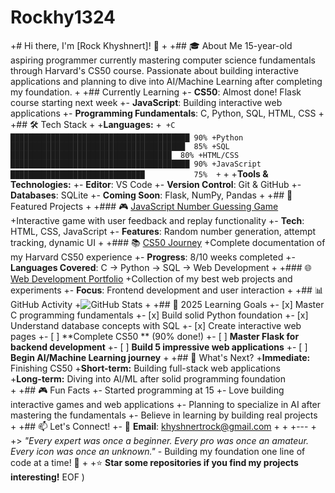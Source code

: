 # Rockhy1324
+# Hi there, I'm [Rock Khyshnert]! 👋
+
+## 🎓 About Me
15-year-old aspiring programmer currently mastering computer science fundamentals through Harvard's CS50 course. Passionate about building interactive applications and planning to dive into AI/Machine Learning after completing my foundation.
+
+##  Currently Learning
+-  **CS50**: Almost done! Flask course starting next week
+-  **JavaScript**: Building interactive web applications
+-  **Programming Fundamentals**: C, Python, SQL, HTML, CSS
+
+## 🛠️ Tech Stack
+
+**Languages:**
+```
+C          ████████████████████████████████████████ 90%
+Python     ███████████████████████████████████████  85%
+SQL        ████████████████████████████████████  80%
+HTML/CSS   ████████████████████████████████████████ 90%
+JavaScript ██████████████████████████████           75% 
+```
+
+**Tools & Technologies:**
+- **Editor**: VS Code
+- **Version Control**: Git & GitHub
+- **Databases**: SQLite
+- **Coming Soon**: Flask, NumPy, Pandas
+
+## 🌟 Featured Projects
+
+### 🎮 [JavaScript Number Guessing Game](link-to-repo)
+Interactive game with user feedback and replay functionality
+- **Tech**: HTML, CSS, JavaScript
+- **Features**: Random number generation, attempt tracking, dynamic UI
+
+### 📚 [CS50 Journey](link-to-repo)
+Complete documentation of my Harvard CS50 experience
+- **Progress**: 8/10 weeks completed
+- **Languages Covered**: C → Python → SQL → Web Development
+
+### 🌐 [Web Development Portfolio](link-to-repo)
+Collection of my best web projects and experiments
+- **Focus**: Frontend development and user interaction
+
+## 📊 GitHub Activity
+![GitHub Stats](https://github-readme-stats.vercel.app/api?username=yourusername&show_icons=true&theme=tokyonight&hide_border=true)
+
+## 🎯 2025 Learning Goals
+- [x] Master C programming fundamentals
+- [x] Build solid Python foundation
+- [x] Understand database concepts with SQL
+- [x] Create interactive web pages
+- [ ] **Complete CS50 ** (90% done!)
+- [ ] **Master Flask for backend development**
+- [ ] **Build 5 impressive web applications**
+- [ ] **Begin AI/Machine Learning journey**
+
+## 🚀 What's Next?
+**Immediate:** Finishing CS50 
+**Short-term:** Building full-stack web applications  
+**Long-term:** Diving into AI/ML after solid programming foundation  
+
+## 🎮 Fun Facts
+- Started programming at 15 
+- Love building interactive games and web applications
+- Planning to specialize in AI after mastering the fundamentals
+- Believe in learning by building real projects
+
+## 📫 Let's Connect!
+- 📧 **Email**: khyshnertrock@gmail.com
+
+
+---
+
+> *"Every expert was once a beginner. Every pro was once an amateur. Every icon was once an unknown."* - Building my foundation one line of code at a time! 🚀
+
+⭐ **Star some repositories if you find my projects interesting!**
EOF
)
